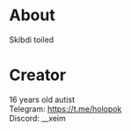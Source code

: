 # About
Skibdi toiled

# Creator
16 years old autist  
Telegram: https://t.me/holopok  
Discord: __xeim
